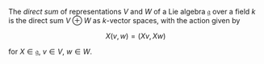 The *direct sum* of representations $V$ and $W$ of a Lie algebra $\mathfrak{g}$ over a field $k$ is the direct sum $V \oplus W$ as $k$-vector spaces, with the action given by

$$
X(v, w) = (Xv, Xw)
$$

for $X \in \mathfrak{g}$, $v \in V$, $w \in W$.

